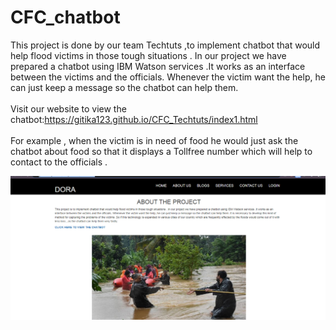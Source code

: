 # CFC_chatbot
This   project   is  done by our team Techtuts ,to   implement  chatbot  that would  help  flood  victims  in  those  tough  situations . In our  project  we  have  prepared  a  chatbot  using  IBM  Watson  services .It   works  as   an  interface  between   the  victims  and  the  officials. Whenever  the  victim want  the  help, he  can   just   keep  a  message  so  the  chatbot  can  help  them.<br><br>
Visit our website to view the chatbot:https://gitika123.github.io/CFC_Techtuts/index1.html<br><br>
For  example , when the   victim  is in  need  of   food   he would  just   ask the  chatbot  about  food so  that  it  displays   a   Tollfree  number  which  will  help  to contact  to the  officials .

<img src="images\website.PNG">
